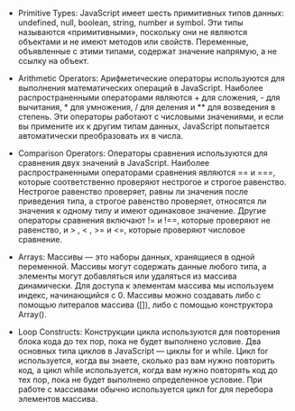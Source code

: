 - Primitive Types:
JavaScript имеет шесть примитивных типов данных: undefined, null, boolean, string, number и symbol. Эти типы называются «примитивными», поскольку они не являются объектами и не имеют методов или свойств. Переменные, объявленные с этими типами, содержат значение напрямую, а не ссылку на объект.

- Arithmetic Operators:
Арифметические операторы используются для выполнения математических операций в JavaScript. Наиболее распространенными операторами являются + для сложения, - для вычитания, * для умножения, / для деления и ** для возведения в степень. Эти операторы работают с числовыми значениями, и если вы примените их к другим типам данных, JavaScript попытается автоматически преобразовать их в числа.

- Comparison Operators:
Операторы сравнения используются для сравнения двух значений в JavaScript. Наиболее распространенными операторами сравнения являются == и ===, которые соответственно проверяют нестрогое и строгое равенство. Нестрогое равенство проверяет, равны ли значения после приведения типа, а строгое равенство проверяет, относятся ли значения к одному типу и имеют одинаковое значение. Другие операторы сравнения включают != и !==, которые проверяют не равенство, и > , < , >= и <=, которые проверяют числовое сравнение.

- Arrays:
Массивы — это наборы данных, хранящиеся в одной переменной. Массивы могут содержать данные любого типа, а элементы могут добавляться или удаляться из массива динамически. Для доступа к элементам массива мы используем индекс, начинающийся с 0. Массивы можно создавать либо с помощью литералов массива ([]), либо с помощью конструктора Array().

- Loop Constructs:
Конструкции цикла используются для повторения блока кода до тех пор, пока не будет выполнено условие. Два основных типа циклов в JavaScript — циклы for и while. Цикл for используется, когда вы знаете, сколько раз вам нужно повторить код, а цикл while используется, когда вам нужно повторять код до тех пор, пока не будет выполнено определенное условие. При работе с массивами обычно используется цикл for для перебора элементов массива.